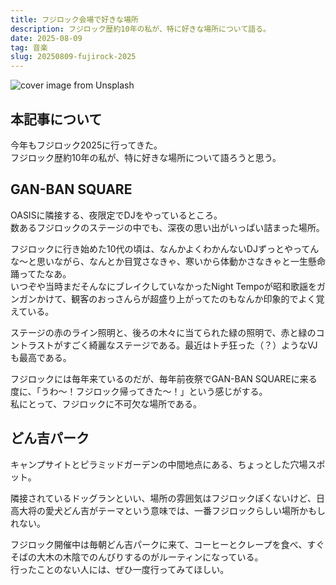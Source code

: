 ```yaml
---
title: フジロック会場で好きな場所
description: フジロック歴約10年の私が、特に好きな場所について語る。
date: 2025-08-09
tag: 音楽
slug: 20250809-fujirock-2025
---
```


![cover image from Unsplash](/assets/blog/20250809-fujirock-2025/cover.webp)

## 本記事について

今年もフジロック2025に行ってきた。  
フジロック歴約10年の私が、特に好きな場所について語ろうと思う。

## GAN-BAN SQUARE

OASISに隣接する、夜限定でDJをやっているところ。  
数あるフジロックのステージの中でも、深夜の思い出がいっぱい詰まった場所。

フジロックに行き始めた10代の頃は、なんかよくわかんないDJずっとやってんな〜と思いながら、なんとか目覚さなきゃ、寒いから体動かさなきゃと一生懸命踊ってたなあ。  
いつぞや当時まだそんなにブレイクしていなかったNight Tempoが昭和歌謡をガンガンかけて、観客のおっさんらが超盛り上がってたのもなんか印象的でよく覚えている。

ステージの赤のライン照明と、後ろの木々に当てられた緑の照明で、赤と緑のコントラストがすごく綺麗なステージである。最近はトチ狂った（？）ようなVJも最高である。

フジロックには毎年来ているのだが、毎年前夜祭でGAN-BAN SQUAREに来る度に、「うわ〜！フジロック帰ってきた〜！」という感じがする。  
私にとって、フジロックに不可欠な場所である。

## どん吉パーク

キャンプサイトとピラミッドガーデンの中間地点にある、ちょっとした穴場スポット。  

隣接されているドッグランといい、場所の雰囲気はフジロックぽくないけど、日高大将の愛犬どん吉がテーマという意味では、一番フジロックらしい場所かもしれない。  

フジロック開催中は毎朝どん吉パークに来て、コーヒーとクレープを食べ、すぐそばの大木の木陰でのんびりするのがルーティンになっている。  
行ったことのない人には、ぜひ一度行ってみてほしい。
